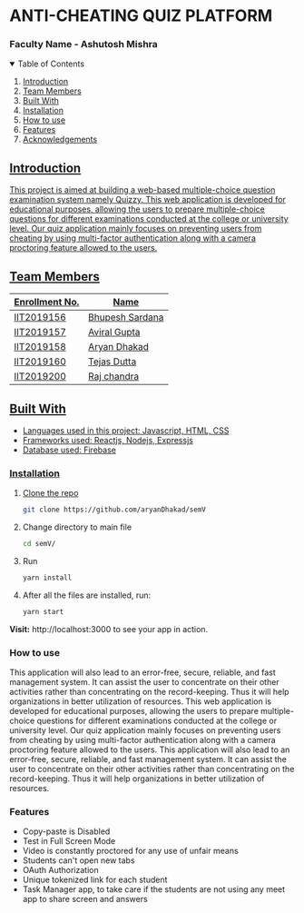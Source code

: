 # ANTI-CHEATING QUIZ PLATFORM
### Faculty Name - Ashutosh Mishra

<!-- TABLE OF CONTENTS -->
<details open="open">
  <summary>Table of Contents</summary>
  <ol>
    <li><a href="#introduction">Introduction</li>
    <li><a href="#team-members">Team Members</li>
    <li><a href="#built-with">Built With</li>
    <li><a href="#installation">Installation</li>
    <li><a href="#How-to-use">How to use</li>
    <li><a href="#Features">Features</li>
    <li><a href="#acknowledgements">Acknowledgements</li>
  </ol>
</details>


## Introduction
This project is aimed at building a web-based multiple-choice question examination system namely Quizzy. This web application is developed for educational purposes, allowing the users to prepare multiple-choice questions for different examinations conducted at the college or university level. Our quiz application mainly focuses on preventing users from cheating by using multi-factor authentication along with a camera proctoring feature allowed to the users.

## Team Members
|   Enrollment No.  |   Name   |  
|   --------------  |   ----   | 
|    IIT2019156  |  Bhupesh Sardana  |  
|    IIT2019157  |  Aviral Gupta| 
|    IIT2019158  |  Aryan Dhakad|
|    IIT2019160  |  Tejas Dutta    |
|    IIT2019200  |   Raj chandra  |



## Built With
<ul>
   <li>Languages used in this project: Javascript, HTML, CSS</li>
   <li>Frameworks used: Reactjs, Nodejs, Expressjs</li>
   <li>Database used: Firebase</li>
</ul>


 ### Installation


1. Clone the repo
   ```sh
   git clone https://github.com/aryanDhakad/semV
   ```
2. Change directory to main file
   ```sh
   cd semV/
   ```

3. Run 
   ```sh
   yarn install
   ```

4. After all the files are installed, run:
   ```sh
   yarn start
   ```
<strong>Visit:</strong>  http://localhost:3000 to see your app in action.

<!-- Usage -->
### How to use
This application will also lead to an error-free, secure, reliable, and fast management system. It can assist the user to concentrate on their other activities rather than concentrating on the record-keeping. Thus it will help organizations in better utilization of resources.  This web application is developed for educational purposes, allowing the users to prepare multiple-choice questions for different examinations conducted at the college or university level. Our quiz application mainly focuses on preventing users from cheating by using multi-factor authentication along with a camera proctoring feature allowed to the users.
This application will also lead to an error-free, secure, reliable, and fast management system. It can assist the user to concentrate on their other activities rather than concentrating on the record-keeping. Thus it will help organizations in better utilization of resources. 
### Features 
<ul>
  <li>Copy-paste is Disabled</li>
  <li>Test in Full Screen Mode</li>
  <li>Video is constantly proctored for any use of unfair means</li>
  <li>Students can't open new tabs</li>
  <li>OAuth Authorization</li>
  <li>Unique tokenized link for each student</li>
  <li>Task Manager app, to take care if the students are not using any meet app to share screen and answers</li>
</ul>
